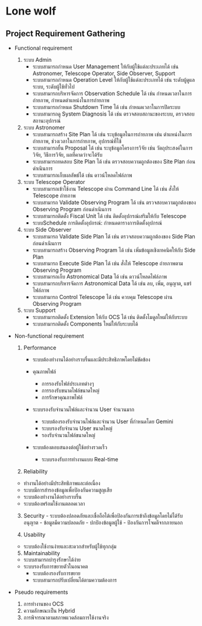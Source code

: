 # Lone wolf
## Project Requirement Gathering 
- Functional requirement

    1. ระบบ Admin
        * ระบบสามารถกำหนด User Management ให้กับผู้ใช้แต่ละประเภทได้ เช่น Astronomer, Telescope Operator, Side Observer, Support
        * ระบบสามารถกำหนด Operation Level ให้กับผู้ใช้แต่ละประเภทได้ เช่น ระดับผู้ดูแลระบบ, ระดับผู้ใช้ทั่วไป
        * ระบบสามารถบริหารจัดการ Observation Schedule ได้ เช่น กำหนดเวลาในการถ่ายภาพ, กำหนดตำแหน่งในการถ่ายภาพ
        * ระบบสามารถกำหนด Shutdown Time ได้ เช่น กำหนดเวลาในการปิดระบบ
        * ระบบสามารถดู System Diagnosis ได้ เช่น ตรวจสอบสถานะของระบบ, ตรวจสอบสถานะอุปกรณ์
    2. ระบบ Astronomer
        * ระบบสามารถสร้าง Site Plan ได้ เช่น ระบุข้อมูลในการถ่ายภาพ เช่น ตำแหน่งในการถ่ายภาพ, ช่วงเวลาในการถ่ายภาพ, อุปกรณ์ที่ใช้
        * ระบบสามารถยื่น Proposal ได้ เช่น ระบุข้อมูลโครงการวิจัย เช่น วัตถุประสงค์ในการวิจัย, วิธีการวิจัย, ผลที่คาดว่าจะได้รับ
        * ระบบสามารถทดสอบ Site Plan ได้ เช่น ตรวจสอบความถูกต้องของ Site Plan ก่อนดำเนินการ
        * ระบบสามารถเก็บผลลัพธ์ได้ เช่น ดาวน์โหลดไฟล์ภาพ
    3. ระบบ Telescope Operator
        * ระบบสามารถเข้าใช้งาน Telescope ผ่าน Command Line ได้ เช่น สั่งให้ Telescope ถ่ายภาพ
        * ระบบสามารถ Validate Observing Program ได้ เช่น ตรวจสอบความถูกต้องของ Observing Program ก่อนดำเนินการ
        * ระบบสามารถติดตั้ง Fiscal Unit ได้ เช่น ติดตั้งอุปกรณ์เสริมให้กับ Telescope
        * ระบบSchedule การติดตั้งอุปกรณ์: กำหนดตารางการติดตั้งอุปกรณ์
    4. ระบบ Side Observer
        * ระบบสามารถ Validate Side Plan ได้ เช่น ตรวจสอบความถูกต้องของ Side Plan ก่อนดำเนินการ
        * ระบบสามารถสร้าง Observing Program ได้ เช่น เพิ่มข้อมูลเชิงเทคนิคให้กับ Side Plan
        * ระบบสามารถ Execute Side Plan ได้ เช่น สั่งให้ Telescope ถ่ายภาพตาม Observing Program
        * ระบบสามารถเก็บ Astronomical Data ได้ เช่น ดาวน์โหลดไฟล์ภาพ
        * ระบบสามารถบริหารจัดการ Astronomical Data ได้ เช่น ลบ, เพิ่ม, อนุญาต, แชร์ไฟล์ภาพ
        * ระบบสามารถ Control Telescope ได้ เช่น ควบคุม Telescope ผ่าน Observing Program
    5. ระบบ Support
        * ระบบสามารถติดตั้ง Extension ให้กับ OCS ได้ เช่น ติดตั้งโมดูลใหม่ให้กับระบบ
        * ระบบสามารถติดตั้ง Components ใหม่ให้กับระบบได้

- Non-functional requirement

    1. Performance 
        - ระบบต้องทำงานได้อย่างราบรื่นและมีประสิทธิภาพโดยไม่ขัดข้อง
        - คุณภาพไฟล์
            * การรองรับไฟล์ประเภทต่างๆ
            * การรองรับขนาดไฟล์ขนาดใหญ่
            * การรักษาคุณภาพไฟล์
            
        - ระบบรองรับจำนวนไฟล์และจำนวน User จำนวนมาก
            * ระบบต้องรองรับจำนวนไฟล์และจำนวน User ที่กำหนดโดย Gemini
            * ระบบรองรับจำนวน User ขนาดใหญ่
            * รองรับจำนวนไฟล์ขนาดใหญ่
        - ระบบต้องตอบสนองต่อผู้ใช้อย่างรวดเร็ว
            * ระบบรองรับการทำงานแบบ Real-time
        

    2. Reliability
     - ทำงานได้อย่างมีประสิทธิภาพและต่อเนื่อง
     - ระบบมีการสำรองข้อมูลเพื่อป้องกันความสูญเสีย
     - ระบบต้องทำงานได้อย่างราบรื่น
     - ระบบต้องพร้อมใช้งานตลอดเวลา


    3. Security
      - ระบบต้องปลอดภัยและเชื่อถือได้เพื่อป้องกันการเข้าถึงข้อมูลโดยไม่ได้รับอนุญาต
      - ข้อมูลมีความปลอดภัย
      - ปกป้องข้อมูลผู้ใช้
      - ป้องกันการโจมตีจากภายนอก

    4. Usability
     -  ระบบต้องใช้งานง่ายและสะดวกสำหรับผู้ใช้ทุกกลุ่ม

    5. Maintainability 
    - ระบบสามารถบำรุงรักษาได้ง่าย
    - ระบบรองรับการขยายตัวในอนาคต
        * ระบบต้องรองรับการขยาย
        * ระบบสามารถปรับเปลี่ยนได้ตามความต้องการ

- Pseudo requirements
    1. การทำงานของ OCS
    2. ความลักษณะเป็น Hybrid
    3. การพิจารณาตามสภาพแวดล้อมการใช้งานจริง